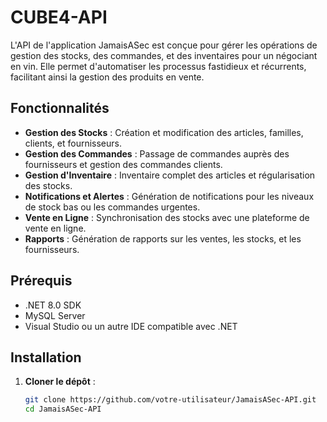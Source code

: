 # CUBE4-API

L'API de l'application JamaisASec est conçue pour gérer les opérations de gestion des stocks, des commandes, et des inventaires pour un négociant en vin. Elle permet d'automatiser les processus fastidieux et récurrents, facilitant ainsi la gestion des produits en vente.

## Fonctionnalités

- **Gestion des Stocks** : Création et modification des articles, familles, clients, et fournisseurs.
- **Gestion des Commandes** : Passage de commandes auprès des fournisseurs et gestion des commandes clients.
- **Gestion d'Inventaire** : Inventaire complet des articles et régularisation des stocks.
- **Notifications et Alertes** : Génération de notifications pour les niveaux de stock bas ou les commandes urgentes.
- **Vente en Ligne** : Synchronisation des stocks avec une plateforme de vente en ligne.
- **Rapports** : Génération de rapports sur les ventes, les stocks, et les fournisseurs.

## Prérequis

- .NET 8.0 SDK
- MySQL Server
- Visual Studio ou un autre IDE compatible avec .NET

## Installation

1. **Cloner le dépôt** :
   ```bash
   git clone https://github.com/votre-utilisateur/JamaisASec-API.git
   cd JamaisASec-API

